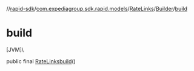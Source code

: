 //[rapid-sdk](../../../../index.md)/[com.expediagroup.sdk.rapid.models](../../index.md)/[RateLinks](../index.md)/[Builder](index.md)/[build](build.md)

# build

[JVM]\

public final [RateLinks](../index.md)[build](build.md)()
